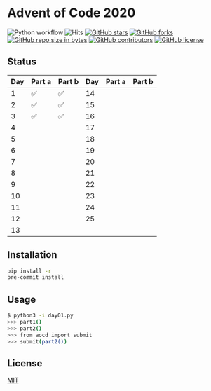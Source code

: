 # Advent of Code 2020
![Python workflow](https://github.com/JnxF/advent-of-code-2020/workflows/Python%20workflow/badge.svg)
![Hits](https://visitor-badge.glitch.me/badge?page_id=jnxf._advent-of-code-2020)
[![GitHub stars](https://img.shields.io/github/stars/JnxF/advent-of-code-2020.svg)](https://GitHub.com/JnxF/advent-of-code-2020/stargazers/)
[![GitHub forks](https://img.shields.io/github/forks/JnxF/advent-of-code-2020.svg)](https://GitHub.com/JnxF/advent-of-code-2020/network/)
[![GitHub repo size in bytes](https://img.shields.io/github/repo-size/JnxF/advent-of-code-2020.svg)](https://github.com/JnxF/advent-of-code-2020)
[![GitHub contributors](https://img.shields.io/github/contributors/JnxF/advent-of-code-2020.svg)](https://GitHub.com/JnxF/advent-of-code-2020/graphs/contributors/)
[![GitHub license](http://img.shields.io/github/license/JnxF/advent-of-code-2020.svg)](https://github.com/JnxF/advent-of-code-2020/blob/master/LICENSE)

## Status
| Day | Part a             | Part b             | Day | Part a | Part b |
| --- | ------------------ | ------------------ | --- | ------ | ------ |
| 1   | :white_check_mark: | :white_check_mark: | 14  |        |        |
| 2   | :white_check_mark: | :white_check_mark: | 15  |        |        |
| 3   | :white_check_mark: | :white_check_mark: | 16  |        |        |
| 4   |                    |                    | 17  |        |        |
| 5   |                    |                    | 18  |        |        |
| 6   |                    |                    | 19  |        |        |
| 7   |                    |                    | 20  |        |        |
| 8   |                    |                    | 21  |        |        |
| 9   |                    |                    | 22  |        |        |
| 10  |                    |                    | 23  |        |        |
| 11  |                    |                    | 24  |        |        |
| 12  |                    |                    | 25  |        |        |
| 13  |                    |                    |     |        |        |


## Installation

```bash
pip install -r
pre-commit install
```

## Usage

```bash
$ python3 -i day01.py
>>> part1()
>>> part2()
>>> from aocd import submit
>>> submit(part2())
```

## License
[MIT](https://choosealicense.com/licenses/mit/)